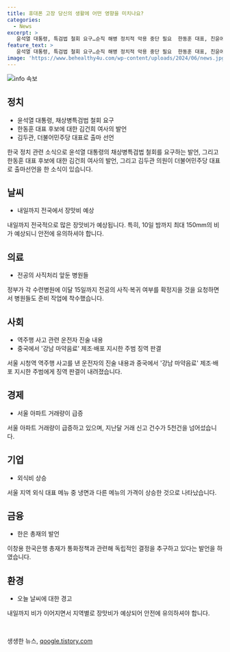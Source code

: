 ```yaml
---
title: 휴대폰 고장 당신의 생활에 어떤 영향을 미치나요?
categories:
  - News
excerpt: >
   윤석열 대통령, 특검법 철회 요구…순직 해병 정치적 악용 중단 필요  한동훈 대표, 친윤에 거짓말 사과해야…친한·친윤 간 갈등 고조  김두관 의원, 민주 대표 출마 선언…제왕적대표·1인정당 기조 반대  내일까지 전국에 장맛비…최대 150㎜ 넘는 강우 예상  전공의 사직·복귀 확정 요청에 병원들 난감…시일 촉박  역주행 차량 사고 운전자 일방통행 몰랐다, 브레이크 밟았다 진술  중국서 강남 마약음료 제조·배포 지시한 주범 징역 23년  외식비 상승…냉면 등 5개 메뉴 가격 인상  한은 총재 정부 금리인하 압박에도 독립적 결정 추구  서울 아파트 매매 거래량 급증…6월 신고 건수 5천건 돌파
feature_text: >
   윤석열 대통령, 특검법 철회 요구…순직 해병 정치적 악용 중단 필요  한동훈 대표, 친윤에 거짓말 사과해야…친한·친윤 간 갈등 고조  김두관 의원, 민주 대표 출마 선언…제왕적대표·1인정당 기조 반대  내일까지 전국에 장맛비…최대 150㎜ 넘는 강우 예상  전공의 사직·복귀 확정 요청에 병원들 난감…시일 촉박  역주행 차량 사고 운전자 일방통행 몰랐다, 브레이크 밟았다 진술  중국서 강남 마약음료 제조·배포 지시한 주범 징역 23년  외식비 상승…냉면 등 5개 메뉴 가격 인상  한은 총재 정부 금리인하 압박에도 독립적 결정 추구  서울 아파트 매매 거래량 급증…6월 신고 건수 5천건 돌파
image: 'https://www.behealthy4u.com/wp-content/uploads/2024/06/news.jpg'
---
```


<p><img src="https://www.behealthy4u.com/wp-content/uploads/2024/06/news.jpg" alt="info 속보" /></p>

<h2 data-ke-size="size26">정치</h2>

<ul>
    <li>윤석열 대통령, 채상병특검법 철회 요구</li>
    <li>한동훈 대표 후보에 대한 김건희 여사의 발언</li>
    <li>김두관, 더불어민주당 대표로 출마 선언</li>
</ul>

<p data-ke-size="size16">한국 정치 관련 소식으로 윤석열 대통령의 채상병특검법 철회를 요구하는 발언, 그리고 한동훈 대표 후보에 대한 김건희 여사의 발언, 그리고 김두관 의원이 더불어민주당 대표로 출마선언을 한 소식이 있습니다.</p>

<h2 data-ke-size="size26">날씨</h2>

<ul>
    <li>내일까지 전국에서 장맛비 예상</li>
</ul>

<p data-ke-size="size16">내일까지 전국적으로 많은 장맛비가 예상됩니다. 특히, 10일 밤까지 최대 150mm의 비가 예상되니 안전에 유의하셔야 합니다.</p>

<h2 data-ke-size="size26">의료</h2>

<ul>
    <li>전공의 사직처리 앞둔 병원들</li>
</ul>

<p data-ke-size="size16">정부가 각 수련병원에 이달 15일까지 전공의 사직·복귀 여부를 확정지을 것을 요청하면서 병원들도 준비 작업에 착수했습니다.</p>

<h2 data-ke-size="size26">사회</h2>

<ul>
    <li>역주행 사고 관련 운전자 진술 내용</li>
    <li>중국에서 '강남 마약음료' 제조·배포 지시한 주범 징역 판결</li>
</ul>

<p data-ke-size="size16">서울 시청역 역주행 사고를 낸 운전자의 진술 내용과 중국에서 '강남 마약음료' 제조·배포 지시한 주범에게 징역 판결이 내려졌습니다.</p>

<h2 data-ke-size="size26">경제</h2>

<ul>
    <li>서울 아파트 거래량이 급증</li>
</ul>

<p data-ke-size="size16">서울 아파트 거래량이 급증하고 있으며, 지난달 거래 신고 건수가 5천건을 넘어섰습니다.</p>

<h2 data-ke-size="size26">기업</h2>

<ul>
    <li>외식비 상승</li>
</ul>

<p data-ke-size="size16">서울 지역 외식 대표 메뉴 중 냉면과 다른 메뉴의 가격이 상승한 것으로 나타났습니다.</p>

<h2 data-ke-size="size26">금융</h2>

<ul>
    <li>한은 총재의 발언</li>
</ul>

<p data-ke-size="size16">이창용 한국은행 총재가 통화정책과 관련해 독립적인 결정을 추구하고 있다는 발언을 하였습니다.</p>

<h2 data-ke-size="size26">환경</h2>

<ul>
    <li>오늘 날씨에 대한 경고</li>
</ul>

<p data-ke-size="size16">내일까지 비가 이어지면서 지역별로 장맛비가 예상되어 안전에 유의하셔야 합니다.</p>

<p data-ke-size="size16">&nbsp;</p>
생생한 뉴스, <a href="https://qoogle.tistory.com" rel="dofollow">qoogle.tistory.com</a>


